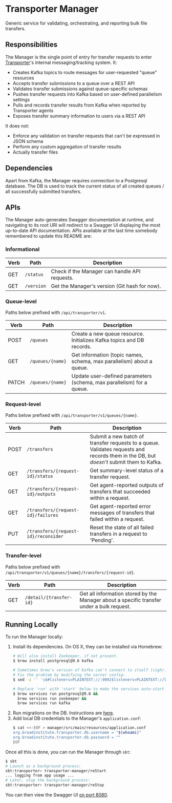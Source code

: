 # Transporter Manager
Generic service for validating, orchestrating, and reporting bulk file transfers.

## Responsibilities
The Manager is the single point of entry for transfer requests to enter [Transporter](../README.md)'s
internal messaging/tracking system. It:
* Creates Kafka topics to route messages for user-requested "queue" resources
* Accepts transfer submissions to a queue over a REST API
* Validates transfer submissions against queue-specific schemas
* Pushes transfer requests into Kafka based on user-defined parallelism settings
* Pulls and records transfer results from Kafka when reported by Transporter agents
* Exposes transfer summary information to users via a REST API

It does not:
* Enforce any validation on transfer requests that can't be expressed in JSON schema
* Perform any custom aggregation of transfer results
* Actually transfer files

## Dependencies
Apart from Kafka, the Manager requires connection to a Postgresql database. The DB is
used to track the current status of all created queues / all successfully submitted transfers.

## APIs
The Manager auto-generates Swagger documentation at runtime, and navigating to its root URI
will redirect to a Swagger UI displaying the most up-to-date API documentation. APIs available
at the last time somebody remembered to update this README are:

### Informational
| Verb | Path | Description |
| ---- | ---- | ----------- |
| GET | `/status` | Check if the Manager can handle API requests. |
| GET | `/version` | Get the Manager's version (Git hash for now). |

### Queue-level
Paths below prefixed with `/api/transporter/v1`.

| Verb | Path | Description |
| ---- | ---- | ----------- |
| POST | `/queues` | Create a new queue resource. Initializes Kafka topics and DB records. |
| GET | `/queues/{name}` | Get information (topic names, schema, max parallelism) about a queue. |
| PATCH | `/queues/{name}` | Update user-defined parameters (schema, max parallelism) for a queue. |

### Request-level
Paths below prefixed with `/api/transporter/v1/queues/{name}`.

| Verb | Path | Description |
| ---- | ---- | ----------- |
| POST | `/transfers` | Submit a new batch of transfer requests to a queue. Validates requests and records them in the DB, but _doesn't_ submit them to Kafka. |
| GET | `/transfers/{request-id}/status` | Get summary-level status of a transfer request. |
| GET | `/transfers/{request-id}/outputs` | Get agent-reported outputs of transfers that succeeded within a request. |
| GET | `/transfers/{request-id}/failures` | Get agent-reported error messages of transfers that failed within a request. |
| PUT | `/transfers/{request-id}/reconsider` | Reset the state of all failed transfers in a request to 'Pending'. |

### Transfer-level
Paths below prefixed with `/api/transporter/v1/queues/{name}/transfers/{request-id}`.

| Verb | Path | Description |
| ---- | ---- | ----------- |
| GET | `/detail/{transfer-id}` | Get all information stored by the Manager about a specific transfer under a bulk request. |

## Running Locally
To run the Manager locally:

1. Install its dependencies. On OS X, they can be installed via Homebrew:
   ```bash
   # Will also install Zookeeper, if not present.
   $ brew install postgresql@9.6 kafka

   # Sometimes brew's version of Kafka can't connect to itself (sigh).
   # Fix the problem by modifying the server config:
   $ sed -i '' 's$#listeners=PLAINTEXT://:9092$listeners=PLAINTEXT://localhost:9092$g' /usr/local/etc/kafka/server.properties

   # Replace 'run' with 'start' below to make the services auto-start on login:
   $ brew services run postgresql@9.6 &&
     brew services run zookeeper &&
     brew services run kafka
   ```
2. Run migrations on the DB. Instructions are [here](db-migrations/README.md).
3. Add local DB credentials to the Manager's `application.conf`:
   ```bash
   $ cat <<-EOF > manager/src/main/resources/application.conf
   org.broadinstitute.transporter.db.username = "$(whoami)"
   org.broadinstitute.transporter.db.password = ""
   EOF
   ```

Once all this is done, you can run the Manager through `sbt`:
```bash
$ sbt
# Launch as a background process:
sbt:transporter> transporter-manager/reStart
... logging from app usage ...
# Later, stop the background process:
sbt:transporter> transporter-manager/reStop
```

You can then view the Swagger UI [on port 8080](http://localhost:8080).
